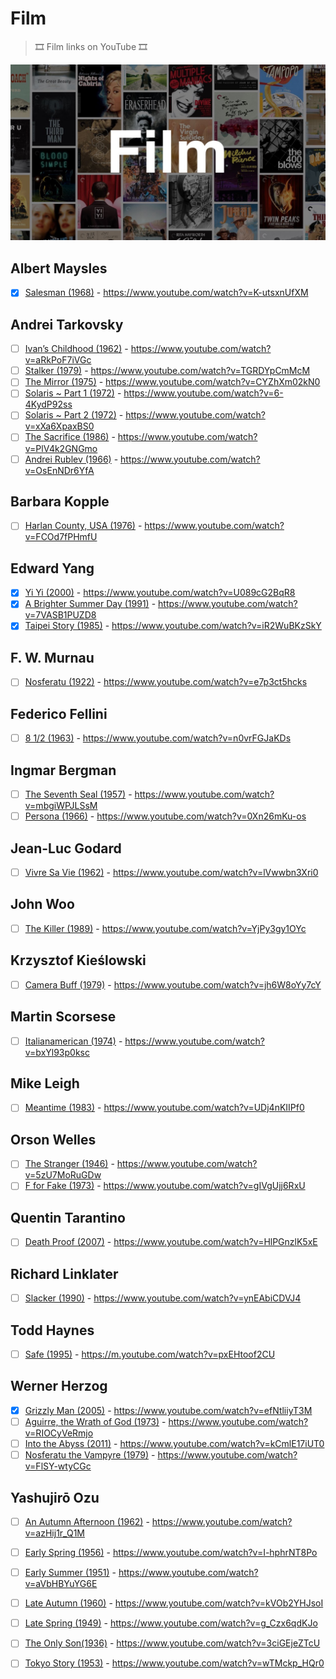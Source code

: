# Film
> 🎞 Film links on YouTube 🎞

![](film.jpg)

## Albert Maysles
- [x] [Salesman (1968)](https://www.youtube.com/watch?v=K-utsxnUfXM) - https://www.youtube.com/watch?v=K-utsxnUfXM

## Andrei Tarkovsky
- [ ] [Ivan’s Childhood (1962)](https://www.youtube.com/watch?v=aRkPoF7iVGc) - https://www.youtube.com/watch?v=aRkPoF7iVGc
- [ ] [Stalker (1979)](https://www.youtube.com/watch?v=TGRDYpCmMcM) - https://www.youtube.com/watch?v=TGRDYpCmMcM
- [ ] [The Mirror (1975)](https://www.youtube.com/watch?v=CYZhXm02kN0) - https://www.youtube.com/watch?v=CYZhXm02kN0
- [ ] [Solaris ~ Part 1 (1972)](https://www.youtube.com/watch?v=6-4KydP92ss) - https://www.youtube.com/watch?v=6-4KydP92ss
- [ ] [Solaris ~ Part 2 (1972)](https://www.youtube.com/watch?v=xXa6XpaxBS0) - https://www.youtube.com/watch?v=xXa6XpaxBS0
- [ ] [The Sacrifice (1986)](https://www.youtube.com/watch?v=PlV4k2GNGmo) - https://www.youtube.com/watch?v=PlV4k2GNGmo
- [ ] [Andrei Rublev (1966)](https://www.youtube.com/watch?v=OsEnNDr6YfA) - https://www.youtube.com/watch?v=OsEnNDr6YfA

## Barbara Kopple
- [ ] [Harlan County, USA (1976)](https://www.youtube.com/watch?v=FCOd7fPHmfU) - https://www.youtube.com/watch?v=FCOd7fPHmfU

## Edward Yang
- [x] [Yi Yi (2000)](https://www.youtube.com/watch?v=U089cG2BqR8) - https://www.youtube.com/watch?v=U089cG2BqR8
- [x] [A Brighter Summer Day (1991)](https://www.youtube.com/watch?v=7VASB1PUZD8) - https://www.youtube.com/watch?v=7VASB1PUZD8
- [x] [Taipei Story (1985)](https://www.youtube.com/watch?v=iR2WuBKzSkY) - https://www.youtube.com/watch?v=iR2WuBKzSkY

## F. W. Murnau
- [ ] [Nosferatu (1922)](https://www.youtube.com/watch?v=e7p3ct5hcks) - https://www.youtube.com/watch?v=e7p3ct5hcks

## Federico Fellini
- [ ] [8 1/2 (1963)](https://www.youtube.com/watch?v=n0vrFGJaKDs) - https://www.youtube.com/watch?v=n0vrFGJaKDs

## Ingmar Bergman
- [ ] [The Seventh Seal (1957)](https://www.youtube.com/watch?v=mbgiWPJLSsM) - https://www.youtube.com/watch?v=mbgiWPJLSsM
- [ ] [Persona (1966)](https://www.youtube.com/watch?v=0Xn26mKu-os) - https://www.youtube.com/watch?v=0Xn26mKu-os

## Jean-Luc Godard
- [ ] [Vivre Sa Vie (1962)](https://www.youtube.com/watch?v=lVwwbn3Xri0) - https://www.youtube.com/watch?v=lVwwbn3Xri0

## John Woo
- [ ] [The Killer (1989)](https://www.youtube.com/watch?v=YjPy3gy1OYc) - https://www.youtube.com/watch?v=YjPy3gy1OYc

## Krzysztof Kieślowski
- [ ] [Camera Buff (1979)](https://www.youtube.com/watch?v=jh6W8oYy7cY) - https://www.youtube.com/watch?v=jh6W8oYy7cY

## Martin Scorsese
- [ ] [Italianamerican (1974)](https://www.youtube.com/watch?v=bxYl93p0ksc) - https://www.youtube.com/watch?v=bxYl93p0ksc

## Mike Leigh
- [ ] [Meantime (1983)](https://www.youtube.com/watch?v=UDj4nKIIPf0) - https://www.youtube.com/watch?v=UDj4nKIIPf0

## Orson Welles
- [ ] [The Stranger (1946)](https://www.youtube.com/watch?v=5zU7MoRuGDw) - https://www.youtube.com/watch?v=5zU7MoRuGDw
- [ ] [F for Fake (1973)](https://www.youtube.com/watch?v=gIVgUjj6RxU) - https://www.youtube.com/watch?v=gIVgUjj6RxU

## Quentin Tarantino
- [ ] [Death Proof (2007)](https://www.youtube.com/watch?v=HlPGnzlK5xE) - https://www.youtube.com/watch?v=HlPGnzlK5xE

## Richard Linklater
- [ ] [Slacker (1990)](https://www.youtube.com/watch?v=ynEAbiCDVJ4) - https://www.youtube.com/watch?v=ynEAbiCDVJ4

## Todd Haynes
- [ ] [Safe (1995)](https://m.youtube.com/watch?v=pxEHtoof2CU) - https://m.youtube.com/watch?v=pxEHtoof2CU

## Werner Herzog
- [x] [Grizzly Man (2005)](https://www.youtube.com/watch?v=efNtliiyT3M) - https://www.youtube.com/watch?v=efNtliiyT3M
- [ ] [Aguirre, the Wrath of God (1973)](https://www.youtube.com/watch?v=RIOCyVeRmjo) - https://www.youtube.com/watch?v=RIOCyVeRmjo
- [ ] [Into the Abyss (2011)](https://www.youtube.com/watch?v=kCmlE17iUT0) - https://www.youtube.com/watch?v=kCmlE17iUT0
- [ ] [Nosferatu the Vampyre (1979)](https://www.youtube.com/watch?v=FlSY-wtyCGc) - https://www.youtube.com/watch?v=FlSY-wtyCGc

## Yashujirō Ozu
- [ ] [An Autumn Afternoon (1962)](https://www.youtube.com/watch?v=azHij1r_Q1M) - https://www.youtube.com/watch?v=azHij1r_Q1M
- [ ] [Early Spring (1956)](https://www.youtube.com/watch?v=I-hphrNT8Po) - https://www.youtube.com/watch?v=I-hphrNT8Po
- [ ] [Early Summer (1951)](https://www.youtube.com/watch?v=aVbHBYuYG6E) - https://www.youtube.com/watch?v=aVbHBYuYG6E
- [ ] [Late Autumn (1960)](https://www.youtube.com/watch?v=kVOb2YHJsoI) - https://www.youtube.com/watch?v=kVOb2YHJsoI
- [ ] [Late Spring (1949)](https://www.youtube.com/watch?v=g_Czx6qdKJo) - https://www.youtube.com/watch?v=g_Czx6qdKJo
- [ ] [The Only Son(1936)](https://www.youtube.com/watch?v=3ciGEjeZTcU) - https://www.youtube.com/watch?v=3ciGEjeZTcU
- [ ] [Tokyo Story (1953)](https://www.youtube.com/watch?v=wTMckp_HQr0) - https://www.youtube.com/watch?v=wTMckp_HQr0



